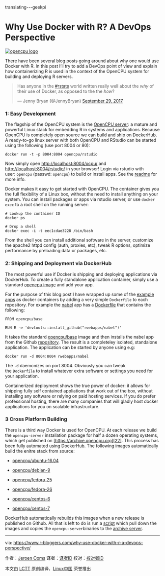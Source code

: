 translating---geekpi

Why Use Docker with R? A DevOps Perspective
============================================================

 [![opencpu logo](https://i1.wp.com/www.opencpu.org/images/stockplot.png?w=456&ssl=1)][11] 

There have been several blog posts going around about why one would use Docker with R.
In this post I’ll try to add a DevOps point of view and explain how containerizing
R is used in the context of the OpenCPU system for building and deploying R servers.

> Has anyone in the [#rstats][2] world written really well about the *why* of their use of Docker, as opposed to the the *how*?
> 
> — Jenny Bryan (@JennyBryan) [September 29, 2017][3]

### 1: Easy Development

The flagship of the OpenCPU system is the [OpenCPU server][12]:
a mature and powerful Linux stack for embedding R in systems and applications.
Because OpenCPU is completely open source we can build and ship on DockerHub. A ready-to-go linux server with both OpenCPU and RStudio
can be started using the following (use port 8004 or 80):

```
docker run -t -p 8004:8004 opencpu/rstudio

```

Now simply open [http://localhost:8004/ocpu/][13] and
[http://localhost:8004/rstudio/][14] in your browser!
Login via rstudio with user: `opencpu` (passwd: `opencpu`) to build or install apps.
See the [readme][15] for more info.

Docker makes it easy to get started with OpenCPU. The container gives you the full
flexibility of a Linux box, without the need to install anything on your system.
You can install packages or apps via rstudio server, or use `docker exec` to a
root shell on the running server:

```
# Lookup the container ID
docker ps

# Drop a shell
docker exec -i -t eec1cdae3228 /bin/bash

```

From the shell you can install additional software in the server, customize the apache2 httpd
config (auth, proxies, etc), tweak R options, optimize performance by preloading data or
packages, etc.

### 2: Shipping and Deployment via DockerHub

The most powerful use if Docker is shipping and deploying applications via DockerHub. To create a fully standalone
application container, simply use a standard [opencpu image][16]
and add your app.

For the purpose of this blog post I have wrapped up some of the [example apps][17] as docker containers by adding a very simple `Dockerfile` to each repository. For example the [nabel][18] app has a [Dockerfile][19] that contains the following:

```
FROM opencpu/base

RUN R -e 'devtools::install_github("rwebapps/nabel")'

```

It takes the standard [opencpu/base][20]
image and then installs the nabel app from the Github [repository][21].
The result is a completeley isolated, standalone application. The application can be
started by anyone using e.g:

```
docker run -d 8004:8004 rwebapps/nabel

```

The `-d` daemonizes on port 8004.
Obviously you can tweak the `Dockerfile` to install whatever extra software or settings you need
for your application.

Containerized deployment shows the true power of docker: it allows for shipping fully
self contained appliations that work out of the box, without installing any software or
relying on paid hosting services. If you do prefer professional hosting, there are
many companies that will gladly host docker applications for you on scalable infrastructure.

### 3 Cross Platform Building

There is a third way Docker is used for OpenCPU. At each release we build
the `opencpu-server` installation package for half a dozen operating systems, which
get published on [https://archive.opencpu.org][22].
This process has been fully automated using DockerHub. The following images automatically
build the enitre stack from source:

*   [opencpu/ubuntu-16.04][4]

*   [opencpu/debian-9][5]

*   [opencpu/fedora-25][6]

*   [opencpu/fedora-26][7]

*   [opencpu/centos-6][8]

*   [opencpu/centos-7][9]

DockerHub automatically rebuilds this images when a new release is published on Github.
All that is left to do is run a [script][23]
which pull down the images and copies the `opencpu-server`binaries to the [archive server][24].

--------------------------------------------------------------------------------

via: https://www.r-bloggers.com/why-use-docker-with-r-a-devops-perspective/

作者：[Jeroen Ooms][a]
译者：[译者ID](https://github.com/译者ID)
校对：[校对者ID](https://github.com/校对者ID)

本文由 [LCTT](https://github.com/LCTT/TranslateProject) 原创编译，[Linux中国](https://linux.cn/) 荣誉推出

[a]:https://www.r-bloggers.com/author/jeroen-ooms/
[1]:https://www.opencpu.org/posts/opencpu-with-docker/
[2]:https://twitter.com/hashtag/rstats?src=hash&ref_src=twsrc%5Etfw
[3]:https://twitter.com/JennyBryan/status/913785731998289920?ref_src=twsrc%5Etfw
[4]:https://hub.docker.com/r/opencpu/ubuntu-16.04/
[5]:https://hub.docker.com/r/opencpu/debian-9/
[6]:https://hub.docker.com/r/opencpu/fedora-25/
[7]:https://hub.docker.com/r/opencpu/fedora-26/
[8]:https://hub.docker.com/r/opencpu/centos-6/
[9]:https://hub.docker.com/r/opencpu/centos-7/
[10]:https://www.r-bloggers.com/
[11]:https://www.opencpu.org/posts/opencpu-with-docker
[12]:https://www.opencpu.org/download.html
[13]:http://localhost:8004/ocpu/
[14]:http://localhost:8004/rstudio/
[15]:https://hub.docker.com/r/opencpu/rstudio/
[16]:https://hub.docker.com/u/opencpu/
[17]:https://www.opencpu.org/apps.html
[18]:https://rwebapps.ocpu.io/nabel/www/
[19]:https://github.com/rwebapps/nabel/blob/master/Dockerfile
[20]:https://hub.docker.com/r/opencpu/base/
[21]:https://github.com/rwebapps
[22]:https://archive.opencpu.org/
[23]:https://github.com/opencpu/archive/blob/gh-pages/update.sh
[24]:https://archive.opencpu.org/
[25]:https://www.r-bloggers.com/author/jeroen-ooms/
